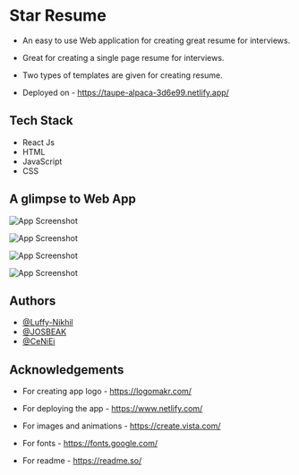 
# Star Resume

- An easy to use Web application for creating great resume for interviews. 

- Great for creating a single page resume for interviews.

- Two types of templates are given for creating resume.

- Deployed on - https://taupe-alpaca-3d6e99.netlify.app/



## Tech Stack 

- React Js
- HTML
- JavaScript
- CSS

## A glimpse to Web App

![App Screenshot](https://github.com/Luffy-Nikhil/Star-Resume/blob/main/public/images/Screenshot%20from%202022-05-31%2009-49-11.png?raw=true)

![App Screenshot](https://github.com/Luffy-Nikhil/Star-Resume/blob/main/public/images/Screenshot%20from%202022-05-31%2009-32-40.png?raw=true)

![App Screenshot](https://github.com/Luffy-Nikhil/Star-Resume/blob/main/public/images/Screenshot%20from%202022-05-31%2009-33-28.png?raw=true)

![App Screenshot](https://github.com/Luffy-Nikhil/Star-Resume/blob/main/public/images/Screenshot%20from%202022-05-31%2009-33-46.png?raw=true)




## Authors

- [@Luffy-Nikhil](https://github.com/Luffy-Nikhil)
- [@JOSBEAK](https://github.com/JOSBEAK)
- [@CeNiEi](https://github.com/CeNiEi)


## Acknowledgements

- For creating app logo - https://logomakr.com/

- For deploying the app - https://www.netlify.com/

- For images and animations - https://create.vista.com/

- For fonts - https://fonts.google.com/

- For readme - https://readme.so/


